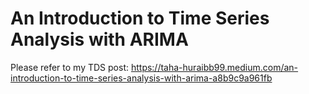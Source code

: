# An Introduction to Time Series Analysis with ARIMA
Please refer to my TDS post: https://taha-huraibb99.medium.com/an-introduction-to-time-series-analysis-with-arima-a8b9c9a961fb

